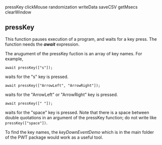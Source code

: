 pressKey
clickMouse
randomization
writeData
saveCSV
getMsecs
clearWindow

## pressKey
This function pauses execution of a program, and waits for a key press. The function needs the ***await*** expression. 

The arugument of the pressKey fuction is an array of key names. For example, 
```
await pressKey(["s"]);
```
waits for the "s" key is pressed.
```
await pressKey(["ArrowLeft", "ArrowRight"]); 
```
waits for the "ArrowLeft" or "ArrowRight" key is pressed.
```
await pressKey([" "]);
```
waits for the "space" key is pressed. Note that there is a space between double quotations in an argument of the pressKey function; do not write like `pressKey(["space"])`.

To find the key names, the *keyDownEventDemo* which is in the main folder of the PWT package would work as a useful tool.
